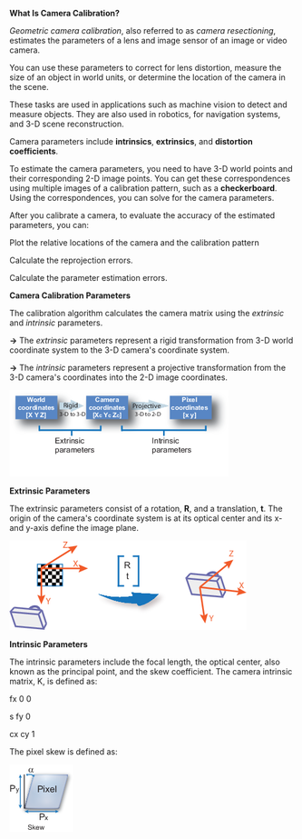 **What Is Camera Calibration?**

*Geometric camera calibration*, also referred to as *camera resectioning*, 
estimates the parameters of a lens and image sensor of an image or video camera. 

You can use these parameters to correct for lens distortion, 
measure the size of an object in world units, 
or determine the location of the camera in the scene. 

These tasks are used in applications such as machine vision to detect and measure objects. 
They are also used in robotics, for navigation systems, and 3-D scene reconstruction.

Camera parameters include **intrinsics**, **extrinsics**, and **distortion coefficients**.

To estimate the camera parameters, you need to have 3-D world points and their corresponding 2-D image points.
You can get these correspondences using multiple images of a calibration pattern, such as a **checkerboard**.
Using the correspondences, you can solve for the camera parameters. 

After you calibrate a camera, to evaluate the accuracy of the estimated parameters, you can:

  Plot the relative locations of the camera and the calibration pattern

  Calculate the reprojection errors.

  Calculate the parameter estimation errors.
  
**Camera Calibration Parameters**

The calibration algorithm calculates the camera matrix using the *extrinsic* and *intrinsic* parameters.

**->** The *extrinsic* parameters represent a rigid transformation from 3-D world coordinate system to the 3-D camera's coordinate system.

**->** The *intrinsic* parameters represent a projective transformation from the 3-D camera's coordinates into the 2-D image coordinates.

![calibration_coordinate_blocks](calibration_coordinate_blocks.png)

**Extrinsic Parameters**

The extrinsic parameters consist of a rotation, **R**, and a translation, **t**.
The origin of the camera's coordinate system is at its optical center and its x- and y-axis define the image plane.

![calibration_rt_coordinates](calibration_rt_coordinates.png)

**Intrinsic Parameters**

The intrinsic parameters include the focal length, the optical center, also known as the principal point, and the skew coefficient. The camera intrinsic matrix, K, is defined as:

fx    0   0

s     fy  0

cx    cy  1

The pixel skew is defined as:

![calibration_skew](calibration_skew.png)
